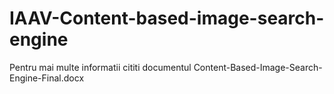 # IAAV-Content-based-image-search-engine

Pentru mai multe informatii cititi documentul Content-Based-Image-Search-Engine-Final.docx